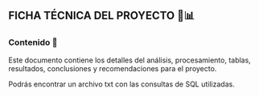 ## FICHA TÉCNICA DEL PROYECTO :pushpin::bar_chart:

### Contenido :dart:

Este documento contiene los detalles del análisis, procesamiento, tablas, resultados, conclusiones y recomendaciones para el proyecto.

Podrás encontrar un archivo txt con las consultas de SQL utilizadas.

